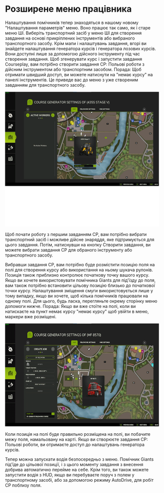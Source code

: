 # Розширене меню працівника


Налаштування помічників тепер знаходяться в нашому новому "Налаштування  параметрів" меню.
Воно працює так само, як і старе меню ШІ.
Виберіть транспортний засіб у меню ШІ для створення завдання на основі прикріплених інструментів або вибраного транспортного засобу.
Крім мапи і налаштувань завдання, вгорі ви знайдете налаштування генератора курсів і генератора лозових курсів. Вони доступні лише за допомогою дійсного інструменту під час створення завдання.
Щоб згенерувати курс і запустити завдання Courseplay, вам потрібно створити завдання CP: Польові роботи з дійсним інструментом або транспортним засобом.
Порада: Щоб отримати швидший доступ, ви можете натиснути на "немає курсу"  на панелі інструментів. Це приведе вас до меню з уже створеним завданням для транспортного засобу.


![Image](https://raw.githubusercontent.com/Jan2903/CourseplayHelp/refs/heads/main/translation_data/startjobmenuhelp_0_0_1024_895.png)


Щоб почати роботу з першим завданням CP, вам потрібно вибрати транспортний засіб і можливе дійсне знаряддя, яке підтримується для цього завдання.
Потім, натиснувши на кнопку Створити завдання, ви можете вибрати завдання CP для обраного інструменту або транспортного засобу.



Вибравши завдання CP, вам потрібно буде розмістити позицію поля на полі для створення курсу або використання на ньому шукача рулонів.
Позиція також приблизно контролює початкову точку вашого курсу.
Якщо ви хочете використовувати помічника Giants для під'їзду до поля, вам також потрібно встановити цільову позицію близько до початкової точки курсу.
Налаштування зміщення смуги використовується лише у тому випадку, якщо ви хочете, щоб кілька помічників працювали на одному полі. Для цього, будь ласка, перегляньте окрему сторінку меню допомоги нижче.
Порада: Якщо ви вже стоїте на полі, коли ви натискаєте на пункт немає курсу "немає курсу" щоб увійти в меню, маркери вже розміщені.


![Image](https://raw.githubusercontent.com/Jan2903/CourseplayHelp/refs/heads/main/translation_data/readyjobmenuhelp_0_0_765_510.png)


Коли позиція на полі буде правильно розміщена на полі, ви побачите межу поля, намальовану на карті.
Якщо ви створюєте завдання CP: Польові роботи, ви отримаєте доступ до налаштувань генератора курсів. 



Тепер можна запускати водія безпосередньо з меню. Помічник Giants під'їде до цільової позиції, і з цього моменту завдання з внесення добрива автоматично перейме на себе.
Крім того, ви також можете запустити водія з HUD, якщо ви перебуваєте поруч з полем у транспортному засобі, або за допомогою режиму AutoDrive, для робіт CP поблизу поля.


